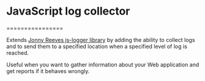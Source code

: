# JavaScript log collector
================

Extends [Jonny Reeves js-logger library](https://github.com/jonnyreeves/js-logger/) by adding the ability to collect logs and to send them to a specified location when a specified level of log is reached.

Useful when you want to gather information about your Web application and get reports if it behaves wrongly.
